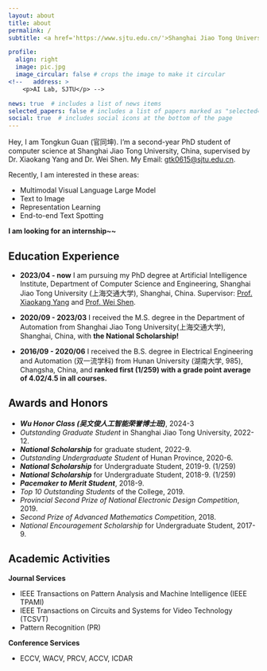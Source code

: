 ```yaml
---
layout: about
title: about
permalink: /
subtitle: <a href='https://www.sjtu.edu.cn/'>Shanghai Jiao Tong University</a>

profile:
  align: right
  image: pic.jpg
  image_circular: false # crops the image to make it circular
<!--   address: >
    <p>AI Lab, SJTU</p> -->

news: true  # includes a list of news items
selected_papers: false # includes a list of papers marked as "selected={true}"
social: true  # includes social icons at the bottom of the page
---
```


Hey, I am Tongkun Guan (官同坤). I’m a second-year PhD student of computer science at Shanghai Jiao Tong University, China, supervised by Dr. Xiaokang Yang and Dr. Wei Shen. My Email: gtk0615@sjtu.edu.cn.

Recently, I am interested in these areas:
- Multimodal Visual Language Large Model
- Text to Image
- Representation Learning
- End-to-end Text Spotting

**I am looking for an internship~~**

Education Experience
---
- **2023/04 - now** I am pursuing my PhD degree at Artificial Intelligence Institute, Department of Computer Science and Engineering, Shanghai Jiao Tong University (上海交通大学), Shanghai, China. Supervisor: [Prof. Xiaokang Yang](http://www.sjtudri.com/page228) and [Prof. Wei Shen](https://shenwei1231.github.io/).

- **2020/09 - 2023/03** I received the M.S. degree in the Department of Automation from Shanghai Jiao Tong University(上海交通大学), Shanghai, China, with **the National Scholarship!** 

- **2016/09 - 2020/06** I received the B.S. degree in Electrical Engineering and Automation (双一流学科) from Hunan University (湖南大学, 985), Changsha, China, and **ranked first (1/259) with a grade point average of 4.02/4.5 in all courses.**
<!-- - Supervisor: [Prof. Min Liu](http://eeit.hnu.edu.cn/info/1291/5218.htm). -->
<!-- - and got **the first place in my major (1/259) with a grade point of 4.02/4.5**. Supervisor: Dr. Min Liu.-->
<!--Tongkun Guan received the M.S. degree in the Department of Automation from Shanghai Jiao Tong University, Shanghai, China, in 2023.
and received the B.S. degree in Electrical Engineering and Automation from Hunan University, Changsha, China, in 2020. He is currently pursuing the PhD degree with the MoE Key Lab of Artificial Intelligence, AI Institute, Shanghai Jiao Tong University, and works with his supervisor Dr. Xiaokang Yang and Dr. Wei Shen. He has wide research interests mainly including computer vision, text detection, image processing, and text recognition.-->

<!--Put your address / P.O. box / other info right below your picture. You can also disable any these elements by editing `profile` property of the YAML header of your `_pages/about.md`. Edit `_bibliography/papers.bib` and Jekyll will render your [publications page](/al-folio/publications/) automatically.-->

<!--Link to your social media connections, too. This theme is set up to use [Font Awesome icons](http://fortawesome.github.io/Font-Awesome/) and [Academicons](https://jpswalsh.github.io/academicons/), like the ones below. Add your Facebook, Twitter, LinkedIn, Google Scholar, or just disable all of them.-->

Awards and Honors
--- 
- ***Wu Honor Class (吴文俊人工智能荣誉博士班)***, 2024-3
- *Outstanding Graduate Student* in Shanghai Jiao Tong University, 2022-12.
- ***National Scholarship*** for graduate student, 2022-9.
- *Outstanding Undergraduate Student* of Hunan Province, 2020-6.  
- ***National Scholarship*** for Undergraduate Student, 2019-9. (1/259)
- ***National Scholarship*** for Undergraduate Student, 2018-9. (1/259)
- ***Pacemaker to Merit Student***, 2018-9.
- *Top 10 Outstanding Students* of the College, 2019.
- *Provincial Second Prize of National Electronic Design Competition*, 2019.  
- *Second Prize of Advanced Mathematics Competition*, 2018.  
- *National Encouragement Scholarship* for Undergraduate Student, 2017-9.


Academic Activities
---

**Journal Services**  
- IEEE Transactions on Pattern Analysis and Machine Intelligence (IEEE TPAMI)
- IEEE Transactions on Circuits and Systems for Video Technology (TCSVT)
- Pattern Recognition (PR)

**Conference Services**
- ECCV, WACV, PRCV, ACCV, ICDAR

<!-- For more information  
===  
Here is my CV [[English Version](), [中文简历]()].

[[go top](https://tongkunguan.github.io/)] -->
